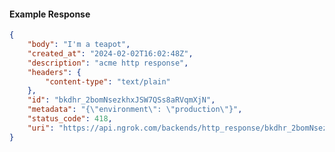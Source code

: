 <!-- Code generated for API Clients. DO NOT EDIT. -->

#### Example Response

```json
{
	"body": "I'm a teapot",
	"created_at": "2024-02-02T16:02:48Z",
	"description": "acme http response",
	"headers": {
		"content-type": "text/plain"
	},
	"id": "bkdhr_2bomNsezkhxJSW7QSs8aRVqmXjN",
	"metadata": "{\"environment\": \"production\"}",
	"status_code": 418,
	"uri": "https://api.ngrok.com/backends/http_response/bkdhr_2bomNsezkhxJSW7QSs8aRVqmXjN"
}
```
